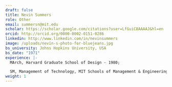 ```yaml
---
draft: false
title: Nevin Summers
role: Other
email: summersn@mit.edu
scholar: https://scholar.google.com/citations?user=LfGuiC8AAAAJ&hl=en
orcid: http://orcid.org/0000-0002-0151-0286
linkedin: http://www.linkedin.com/in/nevinsummers
image: /uploads/nevin-s-photo-for-bluejeans.jpg
bs_university: Johns Hopkins University, USA
bs_date: "1971"
experience: |-
  MArch, Harvard Graduate School of Design - 1980;  

  SM, Management of Technology, MIT Schools of Management & Engineering - 1993
weight: 1
---
```

